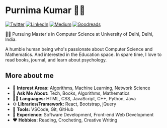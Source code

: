 # Purnima Kumar 👩‍💻

[![Twitter](https://img.shields.io/badge/-Twitter-222222?style=flat-square&logo=twitter&logoColor=white&link=https://twitter.com/purnimakumarr)](https://twitter.com/purnimakumarr)
[![LinkedIn](https://img.shields.io/badge/-LinkedIn-222222?style=flat-square&logo=linkedin&logoColor=white&link=https://www.linkedin.com/in/purnimakumarr)](https://www.linkedin.com/in/purnimakumarr)
[![Medium](https://img.shields.io/badge/-Medium-222222?style=flat-square&logo=medium&logoColor=white&link=https://medium.com/@purnimakumarr)](https://medium.com/@purnimakumarr)
[![Goodreads](https://img.shields.io/badge/-Goodreads-222222?style=flat-square&logo=goodreads&logoColor=white&link=https://www.goodreads.com/user/show/111237956-purnima-kumar)](https://www.goodreads.com/user/show/111237956-purnima-kumar)

👩‍🎓 Pursuing Master's in Computer Science at University of Delhi, Delhi, India. 

A humble human being who's passionate about Computer Science and Mathematics. And interested in the Education space. In spare time, I love to read books, journal, and learn about psychology.

## More about me

- 🌱 **Interest Areas:** Algorithms, Machine Learning, Network Science
- 🤔 **Ask Me About:** Tech, Books, Algorithms, Mathematics 
- 👩‍💻 **Languages:** HTML, CSS, JavaScript, C++, Python, Java
- ⚙️ **Libraries/Framework:** React, Bootstrap, jQuery
- 🔨 **Tools:** VSCode, Git, GitHub
- 💼 **Experience:** Software Development, Front-end Web Development
- ❤️ **Hobbies:** Reading, Crocheting, Creative Writing
